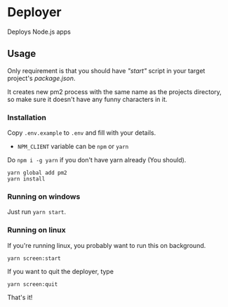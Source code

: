 # Deployer

Deploys Node.js apps

## Usage

Only requirement is that you should have _"start"_ script in your target project's _package.json_.

It creates new pm2 process with the same name as the projects directory, so make sure it doesn't have any funny characters in it.

### Installation

Copy `.env.example` to `.env` and fill with your details.

* `NPM_CLIENT` variable can be `npm` or `yarn`

Do `npm i -g yarn` if you don't have yarn already (You should).

```
yarn global add pm2
yarn install
```

### Running on windows

Just run `yarn start`.

### Running on linux

If you're running linux, you probably want to run this on background.

```
yarn screen:start
```

If you want to quit the deployer, type

```
yarn screen:quit
```

That's it!
